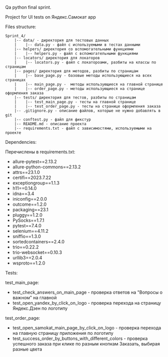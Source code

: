 Qa python final sprint. 

Project for UI tests on Яндекс.Самокат app

Files structure:
```commandline
Sprint_4/
    |-- data/ - директория для тестовых данных  
    |    |-- data.py - файл с используемыми в тестах данными
    |-- helpers/ директория со вспомогательными функциями  
    |    |-- helpers.py - файл с вспомогательными функциями
    |-- locators/ директория для локаторов
    |    |-- locators.py - файл с локатороами, разбиты на классы по страницам
    |-- pages/ директория для методов, разбиты по страницам
    |    |-- base_page.py - базовые методы использующиеся на всех страницах
    |    |-- main_page.py -  методы использующиеся на главной странице
    |    |-- order_page.py - методы использующиеся на странице оформления заказа
    |-- tests/ директория для тестов, разбиты по страницам
    |    |-- test_main_page.py - тесты на главной странице
    |    |-- test_order_page.py - тесты на странице оформления заказа   
    |-- .gitignore.py - описание файлов, которые не нужно добавлять в git
    |-- conftest.py - файл для фикстур
    |-- README.md - описание проекта    
    |-- requirements.txt - файл с зависимостями, используемыми на проекте
```

Dependencies:

Перечислены в requirements.txt:

 - allure-pytest==2.13.2
 - allure-python-commons==2.13.2
 - attrs==23.1.0
 - certifi==2023.7.22
 - exceptiongroup==1.1.3
 - h11==0.14.0
 - idna==3.4
 - iniconfig==2.0.0
 - outcome==1.2.0
 - packaging==23.1
 - pluggy==1.2.0
 - PySocks==1.7.1
 - pytest==7.4.0
 - selenium==4.11.2
 - sniffio==1.3.0
 - sortedcontainers==2.4.0
 - trio==0.22.2
 - trio-websocket==0.10.3
 - urllib3==2.0.4
 - wsproto==1.2.0


Tests:

test_main_page:
-   test_check_answers_on_main_page - проверка ответов на "Вопросы о важном" на главной
-   test_open_yandex_by_click_on_logo - проверка перехода на страницу Яндекс.Дзен по логотипу

test_order_page:
-   test_open_samokat_main_page_by_click_on_logo - проверка  перехода на главную страницу приложения по логотипу
-   test_success_order_by_buttons_with_different_colors - проверка успешного заказа при клике по разным кнопкам Заказать, выбирая разные цвета
